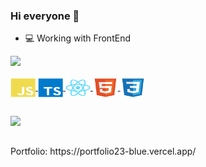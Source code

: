 ### Hi everyone 👋

- 💻 Working with FrontEnd

<div align="start">
  <a href="https://github.com/GiovanniCrabi">
  <img height="150em" src="https://github-readme-stats.vercel.app/api/top-langs/?username=GiovanniCrabi&layout=compact&langs_count=7&theme=dracula"/>
</div>
  
  <div style="display: inline_block" 'align-items: center'><br>
  <img align="center" alt="Giovanni-Js" height="30" width="40" src="https://raw.githubusercontent.com/devicons/devicon/master/icons/javascript/javascript-plain.svg">
  <img align="center" alt="Giovanni-Ts" height="30" width="40" src="https://raw.githubusercontent.com/devicons/devicon/master/icons/typescript/typescript-plain.svg">
  <img align="center" alt="Giovanni-React" height="30" width="40" src="https://raw.githubusercontent.com/devicons/devicon/master/icons/react/react-original.svg">
  <img align="center" alt="Giovanni-HTML" height="30" width="40" src="https://raw.githubusercontent.com/devicons/devicon/master/icons/html5/html5-original.svg">
  <img align="center" alt="Giovanni-CSS" height="30" width="40" src="https://raw.githubusercontent.com/devicons/devicon/master/icons/css3/css3-original.svg">
  
    
  ##
 
<div> 
  <a href="https://www.linkedin.com/in/giovanni-silva-crabi-4522981a4/" target="_blank"><img src="https://img.shields.io/badge/-LinkedIn-%230077B5?style=for-the-badge&logo=linkedin&logoColor=white" target="_blank"></a> 
</div>

##

<div>
  Portfolio: https://portfolio23-blue.vercel.app/
</div>
</div>
  

